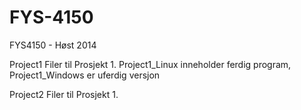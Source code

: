 FYS-4150
========

FYS4150 - Høst 2014

Project1 
  Filer til Prosjekt 1. Project1_Linux inneholder ferdig program, Project1_Windows er uferdig versjon
  
Project2
  Filer til Prosjekt 1.
